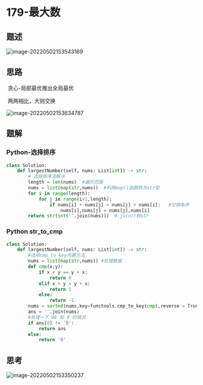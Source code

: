 # 179-最大数

## 题述

![image-20220502153543169](https://happygoing.oss-cn-beijing.aliyuncs.com/img/image-20220502153543169.png)

## 思路

​	贪心-局部最优推出全局最优

​	两两相比，大则交换

![image-20220502153634787](https://happygoing.oss-cn-beijing.aliyuncs.com/img/image-20220502153634787.png)

## 题解

### Python-选择排序

```python
class Solution:
    def largestNumber(self, nums: List[int]) -> str:
        # 选择排序法解决
        length = len(nums)  #遍历范围
        nums = list(map(str,nums))  #利用map()函数转为str型
        for i in range(length):
            for j in range(i+1,length):
                if nums[i] + nums[j] < nums[j] + nums[i]:   #交换条件
                    nums[i],nums[j] = nums[j],nums[i]
        return str(int(''.join(nums)))  #.join()转str
```

### Python str_to_cmp

```python
class Solution:
    def largestNumber(self, nums: List[int]) -> str:
        #适用cmp_to_key内置方法
        nums = list(map(str,nums)) #处理数据
        def cmp(x,y):
            if x + y == y + x:
                return 0
            elif x + y > y + x:
                return 1
            else:
                return -1
        nums = sorted(nums,key=functools.cmp_to_key(cmp),reverse = True)
        ans = ''.join(nums)
        #处理一下 00 和 0 的情况
        if ans[0] != '0':
            return ans
        else:
            return '0'
```

## 思考

![image-20220502153350237](https://happygoing.oss-cn-beijing.aliyuncs.com/img/image-20220502153350237.png)